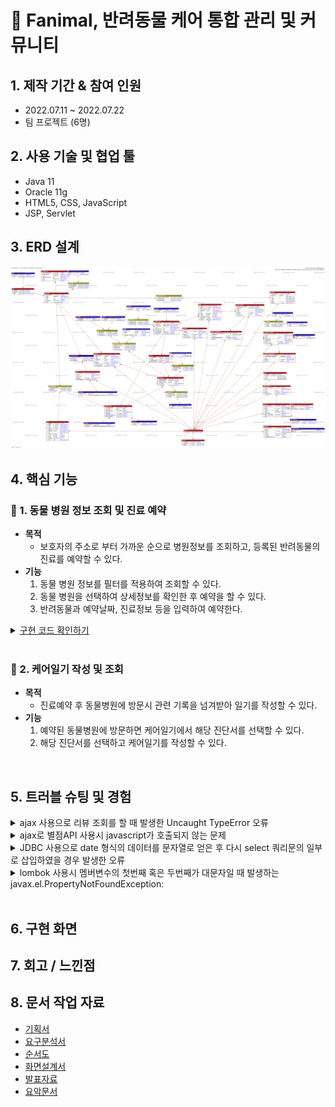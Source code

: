 # :dog: Fanimal, 반려동물 케어 통합 관리 및 커뮤니티 

## 1. 제작 기간 & 참여 인원
- 2022.07.11 ~ 2022.07.22
- 팀 프로젝트 (6명)

## 2. 사용 기술 및 협업 툴
- Java 11 
- Oracle 11g
- HTML5, CSS, JavaScript 
- JSP, Servlet

## 3. ERD 설계
![](https://github.com/Minji-Ko/portfolio/blob/main/Fanimal/%EB%AC%B8%EC%84%9C/3.%20ERD.png)

## 4. 핵심 기능
### 📌  1.	동물 병원 정보 조회 및 진료 예약
- <b>목적</b> 
    - 보호자의 주소로 부터 가까운 순으로 병원정보를 조회하고, 등록된 반려동물의 진료를 예약할 수 있다.
- <b>기능</b> 
    1. 동물 병원 정보를 필터를 적용하여 조회할 수 있다.
    2. 동물 병원을 선택하여 상세정보를 확인한 후 예약을 할 수 있다.
    3. 반려동물과 예약날짜, 진료정보 등을 입력하여 예약한다.
    

<details>
<summary><u>구현 코드 확인하기</u></summary>
<div markdown="1">

---
#### 1.  request get parameter를 이용한 동물병원 조회

- View
~~~html
<form method="GET" action="/fanimal/diagnosis/hospitallist.do" id="hospitallist">
    <div class="hospitallist-align">
        <select name="align" class="form-control col-3">
            <option value="distance">거리순</option>
            <option value="avgstar">별점순</option>
        </select>
    </div>
</form>	
~~~

- Controller
~~~ java
@WebServlet("/diagnosis/hospitallist.do")
public class HospitalList extends HttpServlet {

	@Override
	protected void doGet(HttpServletRequest req, HttpServletResponse resp) throws ServletException, IOException {

        HttpSession session = req.getSession();
        UserDTO auth = (UserDTO)session.getAttribute("auth");

        HospitalListDTO dto = new HospitalListDTO();
        String align = req.getParameter("align");

        if (align == null) { align = "distance"; }
        dto.setAlign(align);


        //거리순 정렬
        if (auth != null) {
            dto.setXcoor(auth.getXcoor());
            dto.setYcoor(auth.getYcoor());
        } else {
            dto.setXcoor(203469.119368);
            dto.setYcoor(443500.904043);
        }

        ArrayList<HospitalDTO> list = dao.getList(dto);

        req.setAttribute("list", list);
   
         RequestDispatcher dispatcher = req.getRequestDispatcher("/WEB-INF/views/main/user/diagnosis/hospitallist.jsp");

	dispatcher.forward(req, resp);
    }
}
~~~

- Model
~~~java
public ArrayList<HospitalDTO> getList(HospitalListDTO dto) {
		
		try {
			String sql = "{ call procHospitalList(?, ?, ?, ?, ?, ?, ?, ?) }";
			
			conn = DBUtil.open();
			cstat = conn.prepareCall(sql);
			
			cstat.setString(1, dto.getBegin());
			cstat.setString(2, dto.getEnd());
			cstat.setString(3, dto.getSigu());
			cstat.setDouble(4, dto.getXcoor());
			cstat.setDouble(5, dto.getYcoor());
			cstat.setString(6, dto.getSearch());
			cstat.setString(7, dto.getAlign());
			cstat.registerOutParameter(8, OracleTypes.CURSOR);
		
			cstat.executeQuery();
			
			rs = (ResultSet)cstat.getObject(8);
			
			ArrayList<HospitalDTO> list = new ArrayList<HospitalDTO>();

			while (rs.next()) {
				HospitalDTO hdto = new HospitalDTO();
				
				hdto.setHpseq(rs.getString("hpseq"));
				hdto.setHosname(rs.getString("hosname"));
				hdto.setTel(rs.getString("tel"));
				hdto.setAddress(rs.getString("address"));
				hdto.setAvgStar(String.format("%.1f", rs.getDouble("avgstar")));
				list.add(hdto);
			}
			
			rs.close();
			cstat.close();
			conn.close();
			
			return list;
		
		} catch (SQLException e1) {
			e1.printStackTrace();
		}
		
		return null;
	}
~~~

- DB
~~~sql
create or replace procedure procHospitalList(
    pBegin  in number,
    pEnd    in number,
    pSigu   in tblcompany.address%type,
    pXcoor  in number,
    pYcoor  in number, 
    pSearch in tblhospital.hosname%type,
    pAlign  in varchar2,
    pResult out sys_refcursor
)
is
begin

    if pAlign = 'distance' then
        
        open pResult for 
        select hpseq, hosname, tel, address, avgstar from
            (select rownum as rnum, hpseq, hosname, tel, address, avgstar from (select h.hpseq, h.hosname, c.tel, c.address, 
                (select avg(star) from tblHosReview where hpseq = h.hpseq) as avgstar
                    from tblHospital h inner join tblCompany c on h.cseq = c.cseq
                        where h.statseq = 1 and c.address like (pSigu || '%') and h.hosname like ('%' || pSearch ||'%')
                            order by (select sqrt(power(pXcoor-c.xcoor,2) + power(pYcoor-c.ycoor,2)) from dual) asc NULLS last)) 
            where rnum between pBegin and pEnd;
                
    elsif pAlign = 'avgstar' then
        
        open pResult for 
        select hpseq, hosname, tel, address, avgstar from
            (select rownum as rnum, hpseq, hosname, tel, address, avgstar from (select h.hpseq, h.hosname, c.tel, c.address, 
                (select avg(star) from tblHosReview where hpseq = h.hpseq) as avgstar
                    from tblHospital h inner join tblCompany c on h.cseq = c.cseq
                        where h.statseq = 1 and c.address like (pSigu || '%') and h.hosname like ('%' || pSearch || '%')
                            order by avgstar desc NULLS last)) 
            where rnum between pBegin and pEnd;
    else 
    
    open pResult for select null as hpseq, null as hosname, null as tel, null as address, null as avgstar from dual;
         
    end if;
end;
~~~

#### 2. ajax를 사용하여 동물병원 예약하기

- Controller 
~~~java

@WebServlet("/reservation/reservation.do")
public class Reservation extends HttpServlet {

	@Override
	protected void doGet(HttpServletRequest req, HttpServletResponse resp) throws ServletException, IOException {

		HttpSession session = req.getSession();
		UserDTO auth = (UserDTO)session.getAttribute("auth");
	
		String hpseq = req.getParameter("hpseq");
		
		
		//반려동물 리스트 
		ReservationDAO dao = new ReservationDAO();
		ArrayList<AnimalListDTO> animals = dao.getAnimal(auth.getId());
		
		//오늘기준 한달 내의 일정 중 예약 가능한 일정
		ArrayList<String> days = dao.getDay(hpseq); 
		HospitalDTO time = dao.getTime(hpseq);
		
		//방문 목적 종류
		ArrayList<PurposeDTO> purposes = dao.getPurpose();
		
		//요일
		String[] opendays = new String[7];
		
		for (String d : days) {
			switch(d) {
				case "일" : opendays[0] = d;  break;
				case "월" : opendays[1] = d;  break;
				case "화" : opendays[2] = d;  break;
				case "수" : opendays[3] = d;  break;
				case "목" : opendays[4] = d;  break;
				case "금" : opendays[5] = d;  break;
				case "토" : opendays[6] = d;  break;
			}
		}
		
		String restdays = "";
		
		for(int i=0; i<opendays.length; i++) {
			if (opendays[i] == null) {
				restdays += "day != " + i + " && ";
			}
		}
		restdays = restdays.substring(0, restdays.length()-3);
		
		
		//시간
		int starthour = Integer.parseInt(time.getStarttime().split(":")[0]);
		int startmin =  Integer.parseInt(time.getStarttime().split(":")[1]);
		int endhour =  Integer.parseInt(time.getEndtime().split(":")[0]);
		int endmin =  Integer.parseInt(time.getEndtime().split(":")[1]);
		
		ArrayList<String> restime = new ArrayList<String>();
		
		Calendar temp = Calendar.getInstance(); //시작시간 부터 30분씩 증가
		
		if (startmin == 0) {
			temp.set(Calendar.HOUR_OF_DAY, starthour);
			temp.set(Calendar.MINUTE, 0);
		} else if (startmin <= 30) {
			temp.set(Calendar.HOUR_OF_DAY, starthour);
			temp.set(Calendar.MINUTE, 30);
		} else {
			temp.set(Calendar.HOUR_OF_DAY, starthour + 1);
			temp.set(Calendar.MINUTE, 30);
		} 
		
		Calendar end = Calendar.getInstance(); //종료시간
		
		if (endmin < 30) {
			end.set(Calendar.HOUR_OF_DAY, endhour - 1);
			end.set(Calendar.MINUTE, 30);
		} else {
			end.set(Calendar.HOUR_OF_DAY, endhour);
			end.set(Calendar.MINUTE, 00);
		}
		
		
		while(temp.compareTo(end) <= 0) {

			//휴게시간이 아니면 예약시간으로 출력
			if(temp.get(Calendar.HOUR_OF_DAY) != 13) { 
				restime.add(String.format("%tH:%tM", temp, temp));
			}
			
			temp.add(Calendar.MINUTE, 30);
		}
		
		req.setAttribute("hpseq", hpseq);
		req.setAttribute("animals", animals);
		req.setAttribute("purposes", purposes);
		req.setAttribute("hosname", time.getHosname());
		req.setAttribute("restdays", restdays);
		req.setAttribute("restime", restime);
		
		RequestDispatcher dispatcher = req.getRequestDispatcher("/WEB-INF/views/main/user/diagnosis/reservation/reservation.jsp");

		dispatcher.forward(req, resp);
	}

}

~~~

- View
~~~java
	<main>
		<%@ include file ="/WEB-INF/views/inc/header.jsp"%>
		<section>
        	<div id="content">
        	
        	<h1 class="hospital-reservation-title">${hosname}</h1>
        	
        <form  enctype="multipart/form-data" class="hospital-reservation">
			<div id="reservation-accordion" >
				<!-- 반려동물 선택 -->
                 // . . .    
			  	<!-- 날짜시간 선택 -->
			  	<h3>예약 날짜 <span></span></h3>
	      		<div class="reservation-sel-date">
	      		
	      			<div id="reservation-datepicker"></div>
 					<div class="reservation-sel-time">
 					<c:forEach items="${restime}" var="time">
 						<c:if test="${time == '14:00'}"> <!-- 점심시간 전후 구분 -->
 						<hr>
 						</c:if>
 						<span type="button" class="badge badge-pill badge-light" onclick="setTime('${time}')">${time}</span>
 					</c:forEach>
 					</div>
 					
			 		<button type="button" onclick="moveNext(2);" class="btn reserv-ani-complete">선택 완료</button> 	
	     	 	</div>
 				
				<!-- 그외 선택 -->
  				//...
			<input type="hidden" name="uaseq">
			<input type="hidden" name="resdate">
			<input type="hidden" name="restime">
			<input type="hidden" name="hpseq" value="${hpseq}">
			</form>
			</div>
        </section>
        
        
        <footer>

		</footer>
    </main>
	
	<script>
	
		//아코디언
		$( function() {
			$('#reservation-accordion').accordion();
			 
		});
		
		$('#reservation-accordion').accordion({
			heightStyle: "content"
		});
		
		$('.hospital-reservation .card').click(function(){
			$('.card').css('border', '0px');
			$(event.target).parents('.card').css('border', '3px solid black');
			let name = $(event.target).parents('.card').children('.card-body').find('h1').text();
			$('.reservation-sel-animal').prev().children('span').text(': ' + name );
			$('input[name=uaseq]').val($(event.target).parents('.card').data('uaseq'));
			
			$('.reserv-ani-complete').first().css('display','block');
		});
		
		$('#reservation-accordion').accordion({
			beforeActivate: function( event, ui ) {}
		});
		
		
		//데이트피커
		$(function () {
        	$('#reservation-datepicker').datepicker();
        });
	
		
		$('#reservation-datepicker').datepicker({
			minDate: "+1d",
		  	maxDate: "+1m",
		  	 monthNames: [ "1월", "2월", "3월", "4월", "5월", "6월", "7월", "8월", "9월", "10월", "11월", "12월" ],
		  	dayNamesMin: [  "일" , "월", "화", "수", "목", "금", "토"],
		  	buttonImage: "/images/datepicker.gif",
		  	showMonthAfterYear: true,
		  	dateFormat: 'yy-mm-dd',
		    regional: "ko",
		    beforeShowDay: function(date){				
		    	let day = date.getDay();				
		    	return [(${restdays})];			
		    },			
		    onSelect: function(dateText, inst) {
		    	$('input[name=resdate]').val($(this).val());
		        $('.reservation-sel-time span.badge').css('display', 'inline-block');
		        
		        
		        if ($('input[name=restime]').val() != ''){
		        	$('.reservation-sel-date').prev().children('span').text(' : ' + $(this).val() + ' ' + $('input[name=restime]').val());
		        }
		        
		    },
		});
		
		
		//사용자 정의
		function moveNext(num) {
			$('#reservation-accordion').accordion("option", "active", num);
		}
		
		function setTime(time) {
			let span = $('.reservation-sel-date').prev().children('span');
			let date = $('input[name=resdate]').val();
			
			$('input[name=restime]').val(time);
			
			if(date != ''){
				span.text(' : ' + date + ' ' + time);
				$('.reservation-sel-time span.badge').css({'background-color': 'white', color: 'black'});
				$(event.target).css({ 'background-color': '#666', color: 'white' });			
				$('.reserv-ani-complete').eq(1).css('display','block');
			}
		}
		
		
		$('#reserv-complete').click(function() {
			
			if($('input[name=uaseq]').val() == '') {
				moveNext(0);
				alert('진료 동물을 선택해주세요.');
				return;
			} else if ($('input[name=resdate]').val() == '' || $('input[name=restime]').val() == '') {
				moveNext(1);
				alert('예약 날짜와 시간을 선택해주세요.');
				return;
			} else if ($('input[name=purpose]:checked').val() == null) {
				alert('방문 목적을 선택해주세요.')
				return;
			} 
			
			
			$.ajax({
				type: 'POST',
				url: '/fanimal/reservation/reservationadd.do',
				data: new FormData($('.hospital-reservation')[0]),
				dataType: 'json',
				contentType: false,
				processData: false,
				success: function(result) {
					if (result.result == 1){
						location.href = '/fanimal/user/mypage/viewreshos.do?rhseq=' + result.rhseq;
					} else {
						alert('예약 실패');
					}
				},
				error: function(a, b, c){
					console.log(a, b, c);
				}
			});
			
		});
		
		
		
		
	</script>
~~~

--Model
~~~java
~~~

---
</div>
</details> 
<br> 

 ### 📌 2. 케어일기 작성 및 조회
- <b>목적</b> 
    -  진료예약 후 동물병원에 방문시 관련 기록을 넘겨받아 일기를 작성할 수 있다.
- <b>기능</b> 
    1. 예약된 동물병원에 방문하면 케어일기에서 해당 진단서를 선택할 수 있다.
    2. 해당 진단서를 선택하고 케어일기를 작성할 수 있다.

</br>

## 5. 트러블 슈팅 및 경험
<details>
<summary>ajax 사용으로 리뷰 조회를 할 때 발생한 Uncaught TypeError 오류  </summary>
<div markdown="1">
- slim버전의 jquery를 사용하지 않음으로써 해결하였다.
- 참조: https://okky.kr/article/624496
</div>
</details>

<details>
<summary>ajax로 별점API 사용시  javascript가 호출되지 않는 문제</summary>
<div markdown="1">
- Document를 참조하여 $('.rateit').rateit(); 을 사용하여 자바스크립트 호출
- 참조: https://gjunge.github.io/rateit.js/examples/
</div>
</details> 

<details>
<summary>JDBC 사용으로 date 형식의 데이터를 문자열로 얻은 후 다시 select 쿼리문의 일부로 삽입하였을 경우 발생한 오류 </summary>
<div markdown="1">
- select 쿼리문의 일부로 삽입할 때 to_date를 사용하여 to_date('22-07-11 00:00:00', 'yy-mm-dd hh24:mi:ss')와 같이 삽입하였다.
</div>
</details> 

<details>
<summary>lombok 사용시 멤버변수의 첫번째 혹은 두번째가 대문자일 때  발생하는 javax.el.PropertyNotFoundException:</summary>
<div markdown="1">
- el을 적용할 때 변수명의 첫글자를 대문자로 하여 ${pSeq} 대신 ${PSeq}를 사용하였다.
- 참조: https://jdevil.tistory.com/10
</div>
</details> 

</br>

## 6. 구현 화면


## 7. 회고 / 느낀점


## 8. 문서 작업 자료
- [기획서](https://github.com/Minji-Ko/portfolio/blob/main/Fanimal/%EB%AC%B8%EC%84%9C/1.%20%EA%B8%B0%ED%9A%8D%EC%84%9C.pdf)
- [요구분석서](https://github.com/Minji-Ko/portfolio/blob/main/Fanimal/%EB%AC%B8%EC%84%9C/2.%20%EC%9A%94%EA%B5%AC%EB%B6%84%EC%84%9D%EC%84%9C.pdf)
- [순서도](https://github.com/Minji-Ko/portfolio/blob/main/Fanimal/%EB%AC%B8%EC%84%9C/4.%20%EC%88%9C%EC%84%9C%EB%8F%84.png)
- [화면설계서](https://github.com/Minji-Ko/portfolio/blob/main/Fanimal/%EB%AC%B8%EC%84%9C/5.%20%ED%99%94%EB%A9%B4%EC%84%A4%EA%B3%84%EC%84%9C.pdf)
- [발표자료](https://github.com/Minji-Ko/portfolio/blob/main/Fanimal/%EB%AC%B8%EC%84%9C/6.%20%EB%B0%9C%ED%91%9C%EC%9E%90%EB%A3%8C.pdf)
- [요악문서](https://github.com/Minji-Ko/portfolio/blob/main/Fanimal/%EB%AC%B8%EC%84%9C/7.%20%EC%9A%94%EC%95%BD%EB%B3%B8.pdf)


